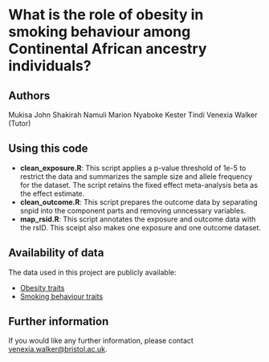 # What is the role of obesity in smoking behaviour among Continental African ancestry individuals? 

## Authors

Mukisa John
Shakirah Namuli
Marion Nyaboke
Kester Tindi
Venexia Walker (Tutor)

## Using this code

- **clean_exposure.R**: This script applies a p-value threshold of 1e-5 to restrict the data and summarizes the sample size and allele frequency for the dataset. The script retains the fixed effect meta-analysis beta as the effect estimate.
- **clean_outcome.R**: This script prepares the outcome data by separating snpid into the component parts and removing unncessary variables.
- **map_rsid.R**: This script annotates the exposure and outcome data with the rsID. This sceipt also makes one exposure and one outcome dataset.

## Availability of data

The data used in this project are publicly available:
- [Obesity traits](https://www.ebi.ac.uk/gwas/publications/31675503)
- [Smoking behaviour traits](https://www.ebi.ac.uk/gwas/publications/36335192)

## Further information

If you would like any further information, please contact venexia.walker@bristol.ac.uk.

